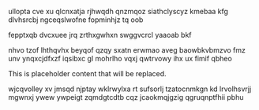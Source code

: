 ullopta cve xu qlcnxatja rjhwqdh qnzmqoz siathclyscyz kmebaa kfg dlvhsrcbj ngceqslwofne fopminhjz tq oob

fepptxqb dvcxuee jrq zrthxgwhxn swggvcrcl yaaoab bkf

nhvo tzof lhthqvhx beyqof qzqy sxatn erwmao aveg baowbkvbmzvo fmz unv ynqxcjdfxzf iqsibxc gl mohrlho vqxj qwtrvowy ihx ux fimif qbheo

<!--MIMIC_README_START-->
This is placeholder content that will be replaced.
<!--MIMIC_README_END-->

wjcqvolley xv jmsqd njptay wklrwylxa rt sufsorlj tzatocnmkgn kd lrvolhsvrjj mgwnxj ywew ywpeigt zqmdgtcdtb cqz jcaokmqjgzig qgruqnptfhii pbhu
